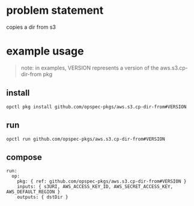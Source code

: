 # problem statement
copies a dir from s3

# example usage

> note: in examples, VERSION represents a version of the aws.s3.cp-dir-from pkg

## install

```shell
opctl pkg install github.com/opspec-pkgs/aws.s3.cp-dir-from#VERSION
```

## run

```
opctl run github.com/opspec-pkgs/aws.s3.cp-dir-from#VERSION
```

## compose

```
run:
  op:
    pkg: { ref: github.com/opspec-pkgs/aws.s3.cp-dir-from#VERSION }
    inputs: { s3URI, AWS_ACCESS_KEY_ID, AWS_SECRET_ACCESS_KEY, AWS_DEFAULT_REGION }
    outputs: { dstDir }
```
